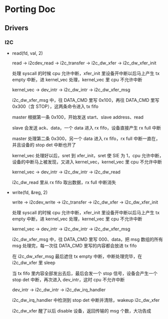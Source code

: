 # Porting Doc

## Drivers

### I2C

- read(fd, val, 2)

  read -> i2cdev_read -> i2c_transfer -> i2c_dw_xfer -> i2c_dw_xfer_init

  处理 syscall 的时候 cpu 允许中断，xfer_init 里设备开中断以后马上产生 tx empty 中断，进 kernel_vec 处理，kernel_vec 里 cpu 不允许中断

  kernel_vec -> dev_intr -> i2c_dw_intr -> i2c_dw_xfer_msg

  i2c_dw_xfer_msg 中，往 DATA_CMD 里写 0x100，再往 DATA_CMD 里写 0x300（含 STOP），这两条命令进入 tx fifo

  master 根据第一条 0x100，开始发送 start、slave address、read

  slave 会发送 ack、data，一个 data 进入 rx fifo，设备直接产生 rx full 中断

  master 处理第二条 0x300，另一个 data 进入 rx fifo，rx full 中断一直在，并且设备的 stop det 中断也开了

  kernel_vec 处理好以后，sret 到 xfer_init，sret 使 SIE 为 1，cpu 允许中断，设备的中断马上被发现，又进入 kernel_vec，kernel_vec 里 cpu 不允许中断

  kernel_vec -> dev_intr -> i2c_dw_intr -> i2c_dw_read

  i2c_dw_read 里从 rx fifo 取出数据，rx full 中断消失

- write(fd, &reg, 2)

  write -> i2cdev_write -> i2c_transfer -> i2c_dw_xfer -> i2c_dw_xfer_init

  处理 syscall 的时候 cpu 允许中断，xfer_init 里设备开中断以后马上产生 tx empty 中断，进 kernel_vec 处理，kernel_vec 里 cpu 不允许中断

  kernel_vec -> dev_intr -> i2c_dw_intr -> i2c_dw_xfer_msg

  i2c_dw_xfer_msg 中，往 DATA_CMD 里写 000、data，把 msg 数组的所有 msg 处理完，每一次往 DATA_CMD 里写的内容都会放进 tx fifo

  在 i2c_dw_xfer_msg 最后遮住 tx empty 中断，中断处理完毕，在 i2c_dw_xfer 里 sleep

  当 tx fifo 里内容全部发出去后，最后会发一个 stop 信号，设备会产生一个 stop det 中断，再次进入 dev_intr，这时 cpu 不允许中断

  dev_intr -> i2c_dw_intr -> i2c_dw_irq_handler

  i2c_dw_irq_handler 中检测到 stop det 中断并清除，wakeup i2c_dw_xfer

  i2c_dw_xfer 醒了以后 disable 设备，返回传输的 msg 个数，大功告成
